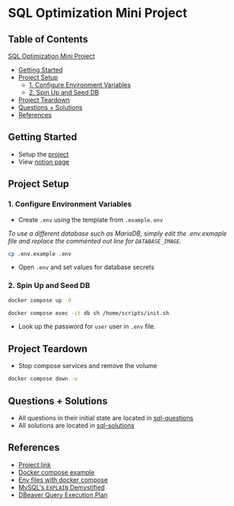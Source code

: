 # SQL Optimization Mini Project

## Table of Contents

[SQL Optimization Mini Project](#sql-optimization-mini-project)
  * [Getting Started](#getting-started)
  * [Project Setup](#project-setup)
    + [1. Configure Environment Variables](#1-configure-environment-variables)
    + [2. Spin Up and Seed DB](#2-spin-up-and-seed-db)
  * [Project Teardown](#project-teardown)
  * [Questions + Solutions](#questions---solutions)
  * [References](#references)

## Getting Started

- Setup the [project](#project-setup)
- View [notion page](https://www.notion.so/bfmcneill/03-sql-optimizer-409b7a9f791646009e4dc3ecd7d1c299)

## Project Setup

### 1. Configure Environment Variables

- Create `.env` using the template from `.example.env`

*To use a different database such as MariaDB, simply edit the .env.exmaple file and replace the commented out line for `DATABASE_IMAGE`.*

```bash
cp .env.example .env
```
 
- Open `.env` and set values for database secrets

### 2. Spin Up and Seed DB 

```bash
docker compose up -d
```

```bash
docker compose exec -it db sh /home/scripts/init.sh
```

- Look up the password for `user` user in `.env` file.
  

## Project Teardown

- Stop compose services and remove the volume

```bash
docker compose down -v
```

## Questions + Solutions

- All questions in their initial state are located in [sql-questions](./sql-questions/)
- All solutions are located in [sql-solutions](./sql-solutions/)


## References

- [Project link](https://www.springboard.com/workshops/data-engineering-career-track/learn#/curriculum/24148)
- [Docker compose example](https://nickjanetakis.com/blog/docker-tip-88-switching-mysql-to-mariadb-for-arm-64-m1-support)
- [Env files with docker compose](https://docs.docker.com/compose/environment-variables/)
- [MySQL's `EXPLAIN` Demystified](https://www.youtube.com/watch?v=ZoLoIFW1H6g&ab_channel=Percona)
- [DBeaver Query Execution Plan](https://dbeaver.com/docs/wiki/Query-Execution-Plan/)